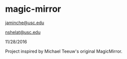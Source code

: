 # magic-mirror
jaminche@usc.edu

nshelat@usc.edu

11/28/2016


Project inspired by Michael Teeuw's original MagicMirror.
